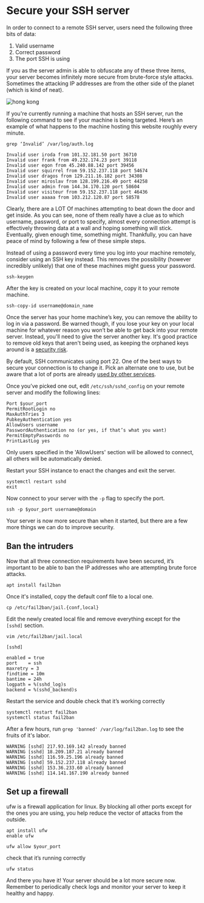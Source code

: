 # Secure your SSH server

In order to connect to a remote SSH server, users need the following three bits of data:

1. Valid username
2. Correct password
3. The port SSH is using

If you as the server admin is able to obfuscate any of these three items, your server becomes infinitely more secure from brute-force style attacks.
Sometimes the attacking IP addresses are from the other side of the planet (which is kind of neat).

![hong kong](/images/hongkong.png)

If you're currently running a machine that hosts an SSH server, run the following command to see if your machine is being targeted.
Here’s an example of what happens to the machine hosting this website roughly every minute.

	grep ‘Invalid’ /var/log/auth.log

	Invalid user iroda from 101.32.181.50 port 36710
	Invalid user frank from 49.232.174.23 port 39118
	Invalid user egon from 45.240.88.142 port 39456
	Invalid user squirrel from 59.152.237.118 port 54674
	Invalid user dragos from 129.211.16.182 port 34308
	Invalid user miroslav from 128.199.216.49 port 44258
	Invalid user admin from 144.34.170.120 port 58604
	Invalid user visiteur from 59.152.237.118 port 46436
	Invalid user aaaaa from 103.212.120.87 port 58578

Clearly, there are a LOT Of machines attempting to beat down the door and get inside.
As you can see, none of them really have a clue as to which username, password, or port to specify, almost every connection attempt is effectively throwing data at a wall and hoping something will stick.
Eventually, given enough time, something might.
Thankfully, you can have peace of mind by following a few of these simple steps.

Instead of using a password every time you log into your machine remotely, consider using an SSH key instead.
This removes the possibility (however incredibly unlikely) that one of these machines might guess your password.

    ssh-keygen

After the key is created on your local machine, copy it to your remote machine.

    ssh-copy-id username@domain_name

Once the server has your home machine’s key, you can remove the ability to log in via a password.
Be warned though, if you lose your key on your local machine for whatever reason you won’t be able to get back into your remote server.
Instead, you'll need to give the server another key.
It's good practice to remove old keys that aren't being used, as keeping the orphaned keys around is a [security risk](https://www.csoonline.com/article/3196974/unmanaged-orphaned-ssh-keys-remain-a-serious-enterprise-risks.html).

By default, SSH communicates using port 22.
One of the best ways to secure your connection is to change it.
Pick an alternate one to use, but be aware that a lot of ports are already [used by other services](https://en.wikipedia.org/wiki/List_of_TCP_and_UDP_port_numbers#Well-known_ports).

Once you’ve picked one out, edit `/etc/ssh/sshd_config` on your remote server and modify the following lines:

	Port $your_port
	PermitRootLogin no
    MaxAuthTries 3
    PubkeyAuthentication yes
    AllowUsers username
    PasswordAuthentication no (or yes, if that’s what you want)
    PermitEmptyPasswords no
    PrintLastLog yes

Only users specified in the 'AllowUsers' section will be allowed to connect, all others will be automatically denied.

Restart your SSH instance to enact the changes and exit the server.

    systemctl restart sshd
    exit

Now connect to your server with the `-p` flag to specify the port.

    ssh -p $your_port username@domain

Your server is now more secure than when it started, but there are a few more things we can do to improve security.


## Ban the intruders

Now that all three connection requirements have been secured, it’s important to be able to ban the IP addresses who are attempting brute force attacks.

	apt install fail2ban

Once it's installed, copy the default conf file to a local one.

    cp /etc/fail2ban/jail.{conf,local}

Edit the newly created local file and remove everything except for the `[sshd]` section.

	vim /etc/fail2ban/jail.local
	
	[sshd]
	
	enabled = true
	port    = ssh
	maxretry = 3
	findtime = 10m
	bantime = 24h
	logpath = %(sshd_log)s
	backend = %(sshd_backend)s

Restart the service and double check that it’s working correctly

	systemctl restart fail2ban
	systemctl status fail2ban

After a few hours, run `grep 'banned' /var/log/fail2ban.log` to see the fruits of it's labor.

    WARNING [sshd] 217.93.169.142 already banned
    WARNING [sshd] 18.209.187.21 already banned
    WARNING [sshd] 116.59.25.196 already banned
    WARNING [sshd] 59.152.237.118 already banned
    WARNING [sshd] 153.36.233.60 already banned
    WARNING [sshd] 114.141.167.190 already banned

## Set up a firewall

ufw is a firewall application for linux.
By blocking all other ports except for the ones you are using, you help reduce the vector of attacks from the outside.

	apt install ufw
	enable ufw
    
	ufw allow $your_port

check that it’s running correctly

	ufw status

And there you have it!
Your server should be a lot more secure now.
Remember to periodically check logs and monitor your server to keep it healthy and happy.
